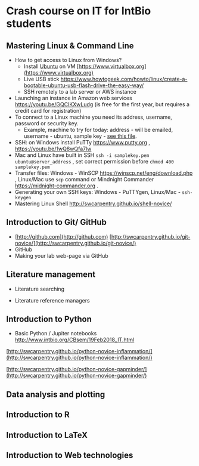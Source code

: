 # Crash course on IT for IntBio students

## Mastering Linux & Command Line
- How to get access to Linux from Windows?
  - Install [Ubuntu](https://www.ubuntu.com) on VM [https://www.virtualbox.org](https://www.virtualbox.org)
  - Live USB stick https://www.howtogeek.com/howto/linux/create-a-bootable-ubuntu-usb-flash-drive-the-easy-way/
  - SSH remotely to a lab server or AWS instance
- Launching an instance in Amazon web services https://youtu.be/GQCIKXwLudg (is free for the first year, but requires a credit card for registration)
- To connect to a Linux machine you need its address, username, password or security key.
  - Example, machine to try for today: address - will be emailed, username - ubuntu, sample key - [see this file](samplekey.pem).
- SSH: on Windows install PuTTy https://www.putty.org  , https://youtu.be/1wQ8wQfa7lw
- Mac and Linux have built in SSH
``` ssh -i samplekey.pem ubuntu@server_address ``` , set correct permission before ```chmod 400 samplekey.pem```
- Transfer files: Windows - WinSCP https://winscp.net/eng/download.php , Linux/Mac use ```scp``` command or Mindnight Commander https://midnight-commander.org .
- Generating your own SSH keys: Windows - PuTTYgen, Linux/Mac - ```ssh-keygen```
- Mastering Linux Shell http://swcarpentry.github.io/shell-novice/

## Introduction to Git/ GitHub
- [http://github.com](http://github.com)
 [http://swcarpentry.github.io/git-novice/](http://swcarpentry.github.io/git-novice/)
 - GitHub
 - Making your lab web-page via GitHub

## Literature management
- Literature searching

- Literature reference managers

## Introduction to Python

- Basic Python / Jupiter notebooks http://www.intbio.org/CBsem/19Feb2018_IT.html

[http://swcarpentry.github.io/python-novice-inflammation/](http://swcarpentry.github.io/python-novice-inflammation/)

[http://swcarpentry.github.io/python-novice-gapminder/](http://swcarpentry.github.io/python-novice-gapminder/)

## Data analysis and plotting

## Introduction to R

## Introduction to  LaTeX

## Introduction to  Web technologies




